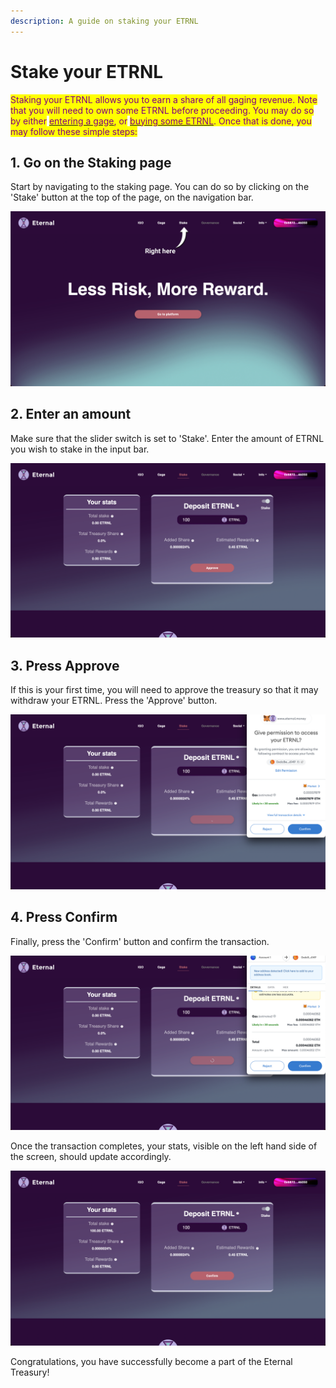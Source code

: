```yaml
---
description: A guide on staking your ETRNL
---
```


# Stake your ETRNL

<mark style="color:purple;">Staking your ETRNL allows you to earn a share of all gaging revenue. Note that you will need to own some ETRNL before proceeding. You may do so by either</mark> [<mark style="color:purple;">entering a gage</mark>](use-the-platform.md)<mark style="color:purple;">, or</mark> [<mark style="color:purple;">buying some ETRNL</mark>](buy-etrnl.md)<mark style="color:purple;">. Once that is done, you may follow these simple steps:</mark>

## 1. Go on the Staking page

Start by navigating to the staking page. You can do so by clicking on the 'Stake' button at the top of the page, on the navigation bar.

![Location of the 'Stake' button on the home page of the Eternal Finance platform](<../../.gitbook/assets/1 (2).png>)

## 2. Enter an amount

Make sure that the slider switch is set to 'Stake'. Enter the amount of ETRNL you wish to stake in the input bar.&#x20;

![Staking page on the Eternal Finance platform](<../../.gitbook/assets/Screenshot 2022-03-23 at 16.13.52.png>)

## 3. Press Approve

If this is your first time, you will need to approve the treasury so that it may withdraw your ETRNL. Press the 'Approve' button.

![MetaMask approval window while staking on the Eternal Finance platform](<../../.gitbook/assets/Screenshot 2022-03-23 at 16.14.23.png>)





## 4. Press Confirm

Finally, press the 'Confirm' button and confirm the transaction.

![MetaMask confirmation window while staking on the Eternal Finance platform](<../../.gitbook/assets/Screenshot 2022-03-23 at 16.14.48.png>)

Once the transaction completes, your stats, visible on the left hand side of the screen, should update accordingly.

![Staking page with some ETRNL staked on the Eternal Finance platform](<../../.gitbook/assets/Screenshot 2022-03-23 at 16.15.11.png>)

Congratulations, you have successfully become a part of the Eternal Treasury!
